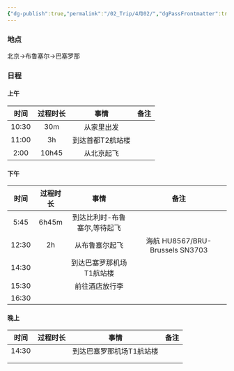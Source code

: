 ```yaml
---
{"dg-publish":true,"permalink":"/02_Trip/4月02/","dgPassFrontmatter":true}
---
```



### 地点
北京→布鲁塞尔→巴塞罗那

### 日程
#### 上午

|  时间   | 过程时长  |    事情     | 备注  |
| :---: | :---: | :-------: | :-: |
| 10:30 |  30m  |   从家里出发   |     |
| 11:00 |  3h   | 到达首都T2航站楼 |     |
| 2:00  | 10h45 |   从北京起飞   |     |
####  下午

|  时间   | 过程时长  |       事情        |               备注               |
| :---: | :---: | :-------------: | :----------------------------: |
| 5:45  | 6h45m | 到达比利时-布鲁塞尔,等待起飞 |                                |
| 12:30 |  2h   |     从布鲁塞尔起飞     | 海航 HU8567/BRU-Brussels  SN3703 |
| 14:30 |       |  到达巴塞罗那机场T1航站楼  |                                |
| 15:30 |       |     前往酒店放行李     |                                |
| 16:30 |       |                 |                                |



####  晚上

|  时间   | 过程时长 |      事情       | 备注  |
| :---: | :--: | :-----------: | :-: |
| 14:30 |      | 到达巴塞罗那机场T1航站楼 |     |
|       |      |               |     |
|       |      |               |     |
